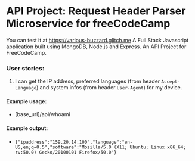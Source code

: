 # API Project: Request Header Parser Microservice for freeCodeCamp

You can test it at https://various-buzzard.glitch.me
A Full Stack Javascript application built using MongoDB, Node.js and Express. An API Project for FreeCodeCamp.

### User stories:
1. I can get the IP address, preferred languages (from header `Accept-Language`) and system infos (from header `User-Agent`) for my device.

#### Example usage:
* [base_url]/api/whoami

#### Example output:
* `{"ipaddress":"159.20.14.100","language":"en-US,en;q=0.5","software":"Mozilla/5.0 (X11; Ubuntu; Linux x86_64; rv:50.0) Gecko/20100101 Firefox/50.0"}`
